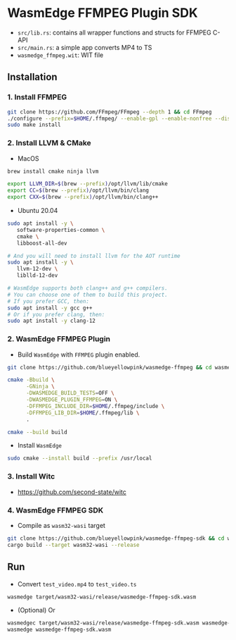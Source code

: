 # WasmEdge FFMPEG Plugin SDK
- `src/lib.rs`: contains all wrapper functions and structs for FFMPEG C-API
- `src/main.rs`: a simple app converts MP4 to TS
- `wasmedge_ffmpeg.wit`: WIT file

## Installation
### 1. Install FFMPEG
```bash
git clone https://github.com/FFmpeg/FFmpeg --depth 1 && cd FFmpeg
./configure --prefix=$HOME/.ffmpeg/ --enable-gpl --enable-nonfree --disable-static --enable-shared
sudo make install
```

### 2. Install LLVM & CMake
- MacOS
```bash
brew install cmake ninja llvm

export LLVM_DIR=$(brew --prefix)/opt/llvm/lib/cmake
export CC=$(brew --prefix)/opt/llvm/bin/clang
export CXX=$(brew --prefix)/opt/llvm/bin/clang++
```

- Ubuntu 20.04
```bash
sudo apt install -y \
   software-properties-common \
   cmake \
   libboost-all-dev

# And you will need to install llvm for the AOT runtime
sudo apt install -y \
   llvm-12-dev \
   liblld-12-dev

# WasmEdge supports both clang++ and g++ compilers.
# You can choose one of them to build this project.
# If you prefer GCC, then:
sudo apt install -y gcc g++
# Or if you prefer clang, then:
sudo apt install -y clang-12
```

### 2. WasmEdge FFMPEG Plugin
- Build `WasmEdge` with `FFMPEG` plugin enabled.
```bash
git clone https://github.com/blueyellowpink/wasmedge-ffmpeg && cd wasmedge-ffmpeg

cmake -Bbuild \
      -GNinja \
      -DWASMEDGE_BUILD_TESTS=OFF \
      -DWASMEDGE_PLUGIN_FFMPEG=ON \
      -DFFMPEG_INCLUDE_DIR=$HOME/.ffmpeg/include \
      -DFFMPEG_LIB_DIR=$HOME/.ffmpeg/lib \
      .

cmake --build build
```

- Install `WasmEdge`
```bash
sudo cmake --install build --prefix /usr/local
```

### 3. Install Witc
- https://github.com/second-state/witc

### 4. WasmEdge FFMPEG SDK
- Compile as `wasm32-wasi` target
```bash
git clone https://github.com/blueyellowpink/wasmedge-ffmpeg-sdk && cd wasmedge-ffmpeg-sdk
cargo build --target wasm32-wasi --release
```

## Run
- Convert `test_video.mp4` to `test_video.ts`
```bash
wasmedge target/wasm32-wasi/release/wasmedge-ffmpeg-sdk.wasm
```

- (Optional) Or
```bash
wasmedgec target/wasm32-wasi/release/wasmedge-ffmpeg-sdk.wasm wasmedge-ffmpeg-sdk.wasm
wasmedge wasmedge-ffmpeg-sdk.wasm
```
